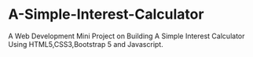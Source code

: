 # A-Simple-Interest-Calculator
A Web Development Mini Project on Building A Simple Interest Calculator Using HTML5,CSS3,Bootstrap 5 and Javascript.
